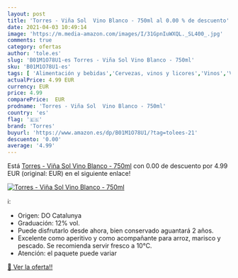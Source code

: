 ```yaml
---
layout: post
title: 'Torres - Viña Sol  Vino Blanco - 750ml al 0.00 % de descuento'
date: 2021-04-03 10:49:14
image: 'https://m.media-amazon.com/images/I/31GpnIuWXQL._SL400_.jpg'
comments: true
category: ofertas
author: 'tole.es'
slug: 'B01M1O78U1-es Torres - Viña Sol Vino Blanco - 750ml'
sku: 'B01M1O78U1-es'
tags: [ 'Alimentación y bebidas','Cervezas, vinos y licores','Vinos','Vinos blancos','blanco','torres','vino', ]
actualPrice: 4.99 EUR
currency: EUR
price: 4.99
comparePrice:  EUR
prodname: 'Torres - Viña Sol  Vino Blanco - 750ml'
country: 'es'
flag: '🇪🇸'
brand: 'Torres'
buyurl: 'https://www.amazon.es/dp/B01M1O78U1/?tag=tolees-21'
descuento: '0.00'
average: '4.99'
---
```


Está [Torres - Viña Sol  Vino Blanco - 750ml](https://www.amazon.es/dp/B01M1O78U1/?tag=tolees-21) con 0.00 de descuento por 4.99 EUR (original:  EUR) en el siguiente enlace!

[![Torres - Viña Sol  Vino Blanco - 750ml](https://m.media-amazon.com/images/I/31GpnIuWXQL._SL400_.jpg)](https://www.amazon.es/dp/B01M1O78U1/?tag=tolees-21)

ℹ️:

- Origen: DO Catalunya
- Graduación: 12% vol.
- Puede disfrutarlo desde ahora, bien conservado aguantará 2 años.
- Excelente como aperitivo y como acompañante para arroz, marisco y pescado. Se recomienda servir fresco a 10°C.
- Atención: el paquete puede variar

[🛒 Ver la oferta!!](https://www.amazon.es/dp/B01M1O78U1/?tag=tolees-21)
